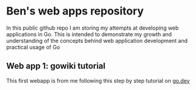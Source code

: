 # Ben's web apps repository
In this public github repo I am storing my attempts at developing web applications in Go. This is intended to demonstrate my growth and understanding of the concepts behind web application development and practical usage of Go

## Web app 1: gowiki tutorial
This first webapp is from me following this step by step tutorial on [go.dev](https://go.dev/doc/articles/wiki/)

